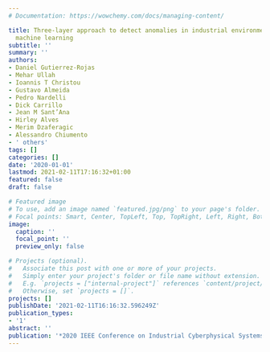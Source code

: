 ```yaml
---
# Documentation: https://wowchemy.com/docs/managing-content/

title: Three-layer approach to detect anomalies in industrial environments based on
  machine learning
subtitle: ''
summary: ''
authors:
- Daniel Gutierrez-Rojas
- Mehar Ullah
- Ioannis T Christou
- Gustavo Almeida
- Pedro Nardelli
- Dick Carrillo
- Jean M Sant’Ana
- Hirley Alves
- Merim Dzaferagic
- Alessandro Chiumento
- ' others'
tags: []
categories: []
date: '2020-01-01'
lastmod: 2021-02-11T17:16:32+01:00
featured: false
draft: false

# Featured image
# To use, add an image named `featured.jpg/png` to your page's folder.
# Focal points: Smart, Center, TopLeft, Top, TopRight, Left, Right, BottomLeft, Bottom, BottomRight.
image:
  caption: ''
  focal_point: ''
  preview_only: false

# Projects (optional).
#   Associate this post with one or more of your projects.
#   Simply enter your project's folder or file name without extension.
#   E.g. `projects = ["internal-project"]` references `content/project/deep-learning/index.md`.
#   Otherwise, set `projects = []`.
projects: []
publishDate: '2021-02-11T16:16:32.596249Z'
publication_types:
- '1'
abstract: ''
publication: '*2020 IEEE Conference on Industrial Cyberphysical Systems (ICPS)*'
---
```

